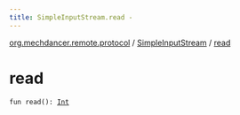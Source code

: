 ```yaml
---
title: SimpleInputStream.read - 
---
```


[org.mechdancer.remote.protocol](../index.html) / [SimpleInputStream](index.html) / [read](./read.html)

# read

`fun read(): `[`Int`](https://kotlinlang.org/api/latest/jvm/stdlib/kotlin/-int/index.html)